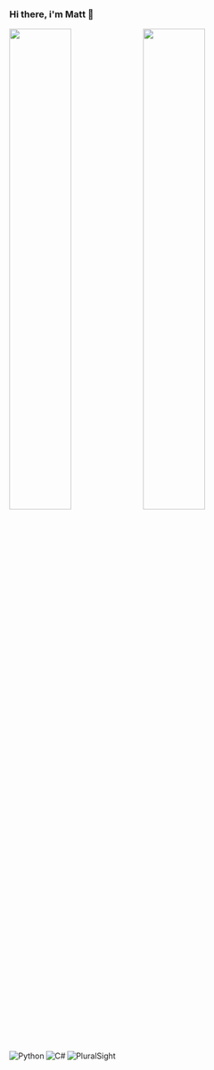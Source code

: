 ### Hi there, i'm Matt 👋

<img align="left" width="47%" src="https://github-readme-stats.vercel.app/api?username=oddell&show_icons=true&theme=dracula" /> 
<img align="left" width="47%" src="https://github-readme-stats.vercel.app/api/top-langs/?username=oddell&layout=compact" /> 
<img align="left" alt="Python" src="https://img.shields.io/badge/python-3670A0?style=for-the-badge&logo=python&logoColor=ffdd54"/> 
<img align="left" alt="C#" src="https://img.shields.io/badge/c%23-%23239120.svg?style=for-the-badge&logo=c-sharp&logoColor=white"/> 
<img alt="PluralSight" src="https://img.shields.io/badge/Pluralsight-EE3057?style=for-the-badge&logo=pluralsight&logoColor=white"/> 
